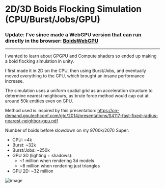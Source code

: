 # 2D/3D Boids Flocking Simulation (CPU/Burst/Jobs/GPU)

### Update: I've since made a WebGPU version that can run directly in the browser: [BoidsWebGPU](https://github.com/jtsorlinis/BoidsWebGPU)

***

I wanted to learn about GPGPU and Compute shaders so ended up making a boid flocking simulation in unity. 

I first made it in 2D on the CPU, then using Burst/Jobs, and eventually moved everything to the GPU, which brought an insane performance increase.

The simulation uses a uniform spatial grid as an acceleration structure to determine nearest neighbours, as brute force method would cap out at around 50k entities even on GPU. 

Method used is inspired by this presentation: https://on-demand.gputechconf.com/gtc/2014/presentations/S4117-fast-fixed-radius-nearest-neighbor-gpu.pdf

Number of boids before slowdown on my 9700k/2070 Super:

- CPU: ~4k
- Burst: ~32k
- Burst/Jobs: ~250k
- GPU 3D (lighting + shadows):
  - ~1 million when rendering 3d models
  - ~8 million when rendering just triangles
- GPU 2D: ~32 million

![image](https://user-images.githubusercontent.com/17734528/197126576-3a6d47ba-d65c-458f-aaf5-f0f9609cdefb.png)
